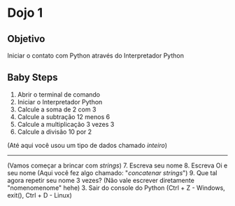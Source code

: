 # Dojo 1


## Objetivo
Iniciar o contato com Python através do Interpretador Python


## Baby Steps
1. Abrir o terminal de comando
2. Iniciar o Interpretador Python
3. Calcule a soma de 2 com 3
4. Calcule a subtração 12 menos 6
5. Calcule a multiplicação 3 vezes 3
6. Calcule a divisão 10 por 2


(Até aqui você usou um tipo de dados chamado *inteiro*)

---
(Vamos começar a brincar com *strings*)
7. Escreva seu nome
8. Escreva Oi e seu nome (Aqui você fez algo chamado: "*concatenar strings*")
9. Que tal agora repetir seu nome 3 vezes? (Não vale escrever diretamente "nomenomenome" hehe)
3. Sair do console do Python (Ctrl + Z - Windows, exit(), Ctrl + D - Linux)





